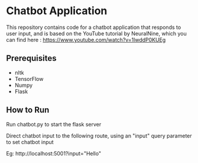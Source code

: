 # Chatbot Application

This repository contains code for a chatbot application that responds to user input, and is based on the YouTube tutorial by NeuralNine, which you can find here : https://www.youtube.com/watch?v=1lwddP0KUEg

## Prerequisites

- nltk
- TensorFlow
- Numpy
- Flask

## How to Run

Run chatbot.py to start the flask server

Direct chatbot input to the following route, using an "input" query parameter to set chatbot input

Eg: http://localhost:5001?input="Hello"


